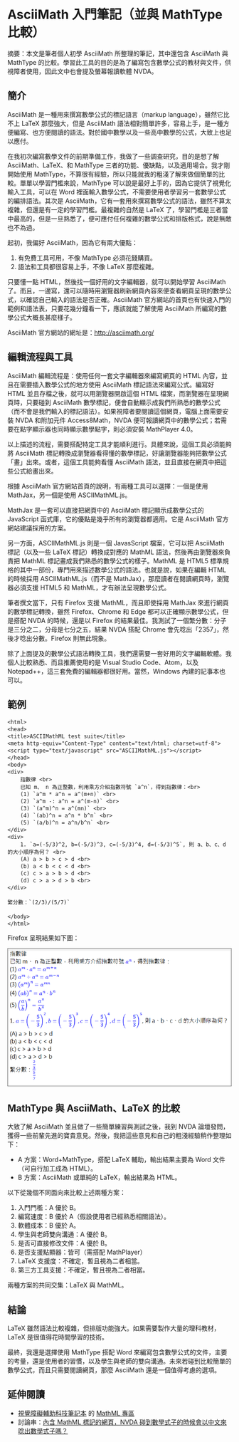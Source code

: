 # AsciiMath 入門筆記（並與 MathType 比較）

摘要：本文是筆者個人初學 AsciiMath 所整理的筆記，其中還包含 AsciiMath 與 MathType 的比較。學習此工具的目的是為了編寫包含數學公式的教材與文件，供視障者使用，因此文中也會提及螢幕報讀軟體 NVDA。

## 簡介

AsciiMath 是一種用來撰寫數學公式的標記語言（markup language），雖然它比不上 LaTeX 那麼強大，但是 AsciiMath 語法相對簡單許多，容易上手，是一種方便編寫、也方便閱讀的語法。對於國中數學以及一些高中數學的公式，大致上也足以應付。

在我初次編寫數學文件的前期準備工作，我做了一些調查研究，目的是想了解 AsciiMath、LaTeX、和 MathType 三者的功能、優缺點，以及適用場合。我才剛開始使用 MathType，不算很有經驗，所以只能就我的粗淺了解來做個簡單的比較。單單以學習門檻來說，MathType 可以說是最好上手的，因為它提供了視覺化輸入工具，可以在 Word 裡面輸入數學公式，不需要使用者學習另一套數學公式的編排語法。其次是 AsciiMath，它有一套用來撰寫數學公式的語法，雖然不算太複雜，但還是有一定的學習門檻。最複雜的自然是 LaTeX 了，學習門檻是三者當中最高的，但是一旦熟悉了，便可應付任何複雜的數學公式和排版格式，說是無敵也不為過。

起初，我偏好 AsciiMath，因為它有兩大優點：

1. 有免費工具可用，不像 MathType 必須花錢購買。
2. 語法和工具都很容易上手，不像 LaTeX 那麼複雜。

只要懂一點 HTML，然後找一個好用的文字編輯器，就可以開始學習 AsciiMath 了。而且，一邊寫，還可以隨時用瀏覽器刷新網頁內容來便查看網頁呈現的數學公式，以確認自己輸入的語法是否正確。AsciiMath 官方網站的首頁也有快速入門的範例和語法表，只要花幾分鐘看一下，應該就能了解使用 AsciiMath 所編寫的數學公式大概長甚麼樣子。

AsciiMath 官方網站的網址是：http://asciimath.org/

## 編輯流程與工具

AsciiMath 編輯流程是：使用任何一套文字編輯器來編寫網頁的 HTML 內容，並且在需要插入數學公式的地方使用 AsciiMath 標記語法來編寫公式。編寫好 HTML 並且存檔之後，就可以用瀏覽器開啟這個 HTML 檔案，而瀏覽器在呈現網頁時，只要碰到 AsciiMath 數學標記，便會自動顯示成我們所熟悉的數學公式（而不會是我們輸入的標記語法）。如果視障者要閱讀這個網頁，電腦上面需要安裝 NVDA 和附加元件 Access8Math，NVDA 便可報讀網頁中的數學公式；若需要在點字顯示器也同時顯示數學點字，則必須安裝 MathPlayer 4.0。

以上描述的流程，需要搭配特定工具才能順利進行。具體來說，這個工具必須能夠將 AsciiMath 標記轉換成瀏覽器看得懂的數學標記，好讓瀏覽器能夠把數學公式「畫」出來。或者，這個工具能夠看懂 AsciiMath 語法，並且直接在網頁中把這些公式給畫出來。

根據 AsciiMath 官方網站首頁的說明，有兩種工具可以選擇：一個是使用 MathJax，另一個是使用 ASCIIMathML.js。

MathJax 是一套可以直接把網頁中的 AsciiMath 標記顯示成數學公式的 JavaScript 函式庫，它的優點是幾乎所有的瀏覽器都適用。它是 AsciiMath 官方網站建議採用的方案。

另一方面，ASCIIMathML.js 則是一個 JavasScript 檔案，它可以把 AsciiMath 標記（以及一些 LaTeX 標記）轉換成對應的 MathML 語法，然後再由瀏覽器來負責把 MathML 標記畫成我們熟悉的數學公式的樣子。MathML 是 HTML5 標準規格的其中一部份，專門用來描述數學公式的語法。也就是說，如果在編輯 HTML 的時候採用 ASCIIMathML.js（而不是 MathJax），那麼讀者在閱讀網頁時，瀏覽器必須支援 HTML5 和 MathML，才有辦法呈現數學公式。

筆者撰文當下，只有 Firefox 支援 MathML，而且即使採用 MathJax 來進行網頁的數學標記轉換，雖然 Firefox、Chrome 和 Edge 都可以正確顯示數學公式，但是搭配 NVDA 的時候，還是以 Firefox 的結果最佳。我測試了一個繁分數：分子是三分之二，分母是七分之五，結果 NVDA 搭配 Chrome 會先唸出「2357」，然後才唸出分數。Firefox 則無此現象。

除了上面提及的數學公式語法轉換工具，我們還需要一套好用的文字編輯軟體。我個人比較熟悉、而且推薦使用的是 Visual Studio Code、Atom，以及 Notepad++，這三套免費的編輯器都很好用。當然，Windows 內建的記事本也可以。

## 範例

~~~~~~~~
<html>
<head>
<title>ASCIIMathML test suite</title>
<meta http-equiv="Content-Type" content="text/html; charset=utf-8">
<script type="text/javascript" src="ASCIIMathML.js"></script>
</head>
<body>
<div>
    指數律 <br>
    已知 m、 n 為正整數，利用乘方介紹指數符號 `a^n`，得到指數律：<br>
    (1) `a^m * a^n = a^(m+n)` <br>
    (2) `a^m -: a^n = a^(m-n)` <br>
    (3) `(a^m)^n = a^(mn)` <br>
    (4) `(ab)^n = a^n * b^n` <br>
    (5) `(a/b)^n = a^n/b^n` <br>
</div>
<div>
    1. `a=(-5/3)^2, b=(-5/3)^3, c=(-5/3)^4, d=(-5/3)^5`, 則 a、b、c、d 的大小順序為何？ <br>
    (A) a > b > c > d <br>
    (b) a < b < c < d <br>
    (c) c > a > b > d <br>
    (d) c > a > d > b <br>
</div>
 
繁分數：`(2/3)/(5/7)`
    
</body>
</html>
~~~~~~~~

Firefox 呈現結果如下圖：

![](AsciiMathTest.png)

## MathType 與 AsciiMath、LaTeX 的比較

大致了解 AsciiMath 並且做了一些簡單練習與測試之後，我到 NVDA 論壇發問，獲得一些前輩先進的寶貴意見。然後，我把這些意見和自己的粗淺經驗稍作整理如下：

- A 方案：Word+MathType，搭配 LaTeX 輔助，輸出結果主要為 Word 文件（可自行加工成為 HTML）。
- B 方案：AsciiMath 或單純的 LaTeX，輸出結果為 HTML。
 
以下從幾個不同面向來比較上述兩種方案：

1. 入門門檻：A 優於 B。
2. 編寫速度：B 優於 A（假設使用者已經熟悉相關語法）。
3. 軟體成本：B 優於 A。
4. 學生與老師雙向溝通：A 優於 B。
5. 是否可直接修改文件：A 優於 B。
6. 是否支援點顯器：皆可（需搭配 MathPlayer）
7. LaTeX 支援度：不確定，暫且視為二者相當。
8. 第三方工具支援：不確定，暫且視為二者相當。
 
兩種方案的共同交集：LaTeX 與 MathML。

## 結論
 
LaTeX 雖然語法比較複雜，但排版功能強大。如果需要製作大量的理科教材，LaTeX 是很值得花時間學習的技術。
 
最終，我還是選擇使用 MathType 搭配 Word 來編寫包含數學公式的文件，主要的考量，還是使用者的習慣，以及學生與老師的雙向溝通。未來若碰到比較簡單的數學公式，而且只需要閱讀網頁，那麼 AsciiMath 還是一個值得考慮的選項。

## 延伸閱讀

- [視覺障礙輔助科技筆記本](https://class.kh.edu.tw/19061/) 的 [MathML 專區](https://class.kh.edu.tw/19061/page/view/19)
- 討論串：[內含 MathML 標記的網頁，NVDA 碰到數學式子的時候會以中文來唸出數學式子嗎？](https://groups.io/g/nvda-tw/topic/mathml/85601902)
